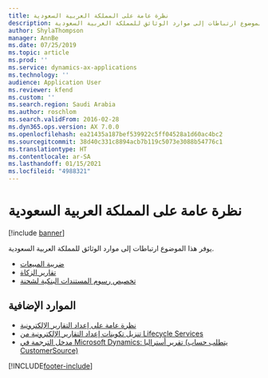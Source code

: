 ```yaml
---
title: نظرة عامة على المملكة العربية السعودية
description: يوفر هذا الموضوع ارتباطات إلى موارد الوثائق للمملكة العربية السعودية.
author: ShylaThompson
manager: AnnBe
ms.date: 07/25/2019
ms.topic: article
ms.prod: ''
ms.service: dynamics-ax-applications
ms.technology: ''
audience: Application User
ms.reviewer: kfend
ms.custom: ''
ms.search.region: Saudi Arabia
ms.author: roschlom
ms.search.validFrom: 2016-02-28
ms.dyn365.ops.version: AX 7.0.0
ms.openlocfilehash: ea21435a187bef539922c5ff04528a1d60ac4bc2
ms.sourcegitcommit: 38d40c331c8894acb7b119c5073e3088b54776c1
ms.translationtype: HT
ms.contentlocale: ar-SA
ms.lasthandoff: 01/15/2021
ms.locfileid: "4988321"
---
```

# <a name="saudi-arabia-overview"></a>نظرة عامة على المملكة العربية السعودية

[!include [banner](../includes/banner.md)]

يوفر هذا الموضوع ارتباطات إلى موارد الوثائق للمملكة العربية السعودية. 

- [ضريبة المبيعات](apac-sau-sales-tax.md)
- [تقارير الزكاة](emea-sau-zakat-reporting.md)
- [تخصيص رسوم المستندات البنكية لشحنة](apac-sau-allocate-bank-document-charges-shipment.md)

## <a name="additional-resources"></a>الموارد الإضافية

- [نظرة عامة على إعداد التقارير الإلكترونية](../../dev-itpro/analytics/general-electronic-reporting.md)
- [تنزيل تكوينات إعداد التقارير الإلكترونية من Lifecycle Services](../../dev-itpro/analytics/download-electronic-reporting-configuration-lcs.md)
- [مدخل الترجمة في Microsoft Dynamics: تقرير أستراليا (يتطلب حساب CustomerSource)](https://mbs.microsoft.com/files/customer/AX/Support/supportnews/saudiarabia.html)


[!INCLUDE[footer-include](../../includes/footer-banner.md)]